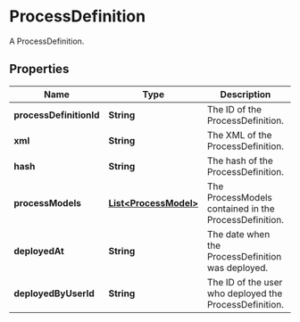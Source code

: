 

# ProcessDefinition

A ProcessDefinition.
## Properties

Name | Type | Description | Notes
------------ | ------------- | ------------- | -------------
**processDefinitionId** | **String** | The ID of the ProcessDefinition. | 
**xml** | **String** | The XML of the ProcessDefinition. | 
**hash** | **String** | The hash of the ProcessDefinition. | 
**processModels** | [**List&lt;ProcessModel&gt;**](ProcessModel.md) | The ProcessModels contained in the ProcessDefinition. | 
**deployedAt** | **String** | The date when the ProcessDefinition was deployed. | 
**deployedByUserId** | **String** | The ID of the user who deployed the ProcessDefinition. | 



